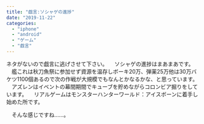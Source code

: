 ```yaml
---
title: "戯言:ソシャゲの進捗"
date: "2019-11-22"
categories: 
  - "iphone"
  - "android"
  - "ゲーム"
  - "戯言"
---
```


ネタがないので戯言に逃げさせて下さい。 　ソシャゲの進捗はまあまあです。 　艦これは秋刀魚祭に参加せず資源を温存しボーキ20万、弾薬25万他は30万バケツ1100個あるので次の作戦が大規模でもなんとかなるかな、と思っています。 　アズレンはイベントの幕間期間でキューブを貯めながらコロンビア掘りをしています。 　リアルゲームはモンスターハンターワールド：アイスボーンに着手し始めた所です。

　そんな感じですね……。
